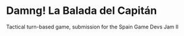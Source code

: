 # Damng! La Balada del Capitán
 Tactical turn-based game, submission for the Spain Game Devs Jam II
